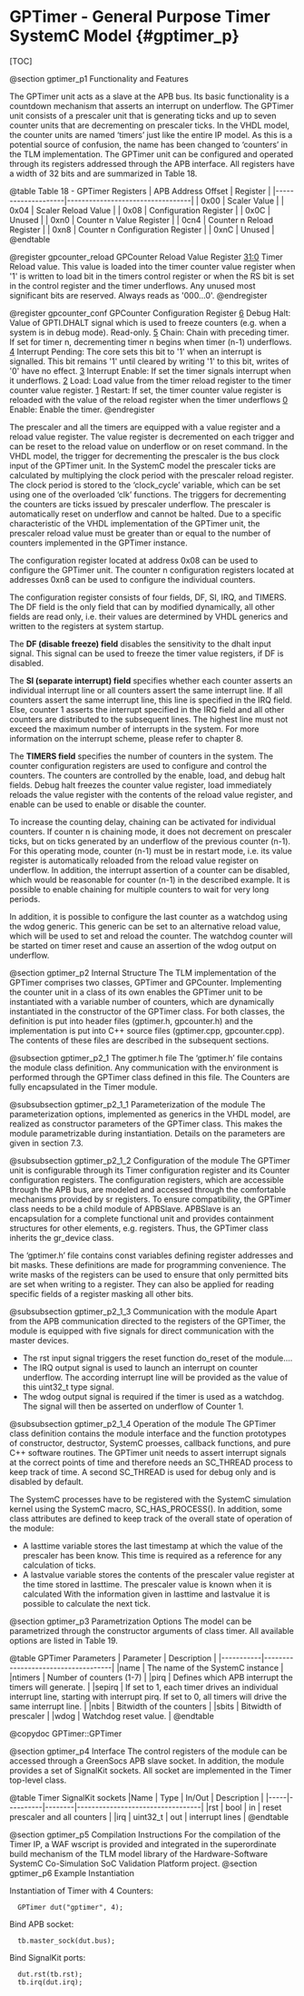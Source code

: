 GPTimer - General Purpose Timer SystemC Model {#gptimer_p}
==========================================================

[TOC]

@section gptimer_p1 Functionality and Features

The GPTimer unit acts as a slave at the APB bus. Its basic functionality is a countdown mechanism that asserts an interrupt on underflow. The GPTimer unit consists of a prescaler unit that is generating ticks and up to seven counter units that are decrementing on prescaler ticks. In the VHDL model, the counter units are named ‘timers’ just like the entire IP model. As this is a potential source of confusion, the name has been changed to ‘counters’ in the TLM implementation.
The GPTimer unit can be configured and operated through its registers addressed through the APB interface. All registers have a width of 32 bits and are summarized in Table 18. 

@table Table 18 - GPTimer Registers
| APB Address Offset | Register                         |
|--------------------|----------------------------------|
| 0x00               | Scaler Value                     |
| 0x04               | Scaler Reload Value              |
| 0x08               | Configuration Register           |
| 0x0C               | Unused                           |
| 0xn0               | Counter n Value Register         |
| 0cn4               | Counter n Reload Register        |
| 0xn8               | Counter n Configuration Register |
| 0xnC               | Unused                           |
@endtable

@register gpcounter_reload GPCounter Reload Value Register
  [31:0](COUNTER_RELOAD_VALUE) Timer Reload value. This value is loaded into the timer counter value register when '1' is written to load bit in the timers control register or when the RS bit is set in the control register and the timer underflows. Any unused most significant bits are reserved. Always reads as '000...0'.
@endregister

@register gpcounter_conf GPCounter Configuration Register
  [6](DH) Debug Halt: Value of GPTI.DHALT signal which is used to freeze counters
                      (e.g. when a system is in debug mode). Read-only.
  [5](CH) Chain: Chain with preceding timer. If set for timer n, 
                 decrementing timer n begins when timer (n-1) underflows.
  [4](IP) Interrupt Pending: The core sets this bit to '1' when an interrupt is signalled. 
          This bit remains '1' until cleared by writing '1' to this bit, writes of '0' have no effect.
  [3](IE) Interrupt Enable: If set the timer signals interrupt when it underflows.
  [2](LD) Load: Load value from the timer reload register to the timer counter value register.
  [1](RS) Restart: If set, the timer counter value register is reloaded with the value of the reload register when the timer underflows
  [0](EN) Enable: Enable the timer.
@endregister


The prescaler and all the timers are equipped with a value register and a reload value register. The value register is decremented on each trigger and can be reset to the reload value on underflow or on reset command. In the VHDL model, the trigger for decrementing the prescaler is the bus clock input of the GPTimer unit. In the SystemC model the prescaler ticks are calculated by multiplying the clock period with the prescaler reload register. The clock period is stored to the ‘clock_cycle’ variable, which can be set using one of the overloaded ‘clk’ functions. The triggers for decrementing the counters are ticks issued by prescaler underflow. The prescaler is automatically reset on underflow and cannot be halted. Due to a specific characteristic of the VHDL implementation of the GPTimer unit, the prescaler reload value must be greater than or equal to the number of counters implemented in the GPTimer instance.

The configuration register located at address 0x08 can be used to configure the GPTimer unit. The counter n configuration registers located at addresses 0xn8 can be used to configure the individual counters.

The configuration register consists of four fields, DF, SI, IRQ, and TIMERS. The DF field is the only field that can by modified dynamically, all other fields are read only, i.e. their values are determined by VHDL generics and written to the registers at system startup.

The <b>DF (disable freeze) field</b> disables the sensitivity to the dhalt input signal. This signal can be used to freeze the timer value registers, if DF is disabled.

The <b>SI (separate interrupt) field</b> specifies whether each counter asserts an individual interrupt line or all counters assert the same interrupt line. If all counters assert the same interrupt line, this line is specified in the IRQ field. Else, counter 1 asserts the interrupt specified in the IRQ field and all other counters are distributed to the subsequent lines. The highest line must not exceed the maximum number of interrupts in the system. For more information on the interrupt scheme, please refer to chapter 8.

The <b>TIMERS field</b> specifies the number of counters in the system.
The counter configuration registers are used to configure and control the counters. The counters are controlled by the enable, load, and debug halt fields. Debug halt freezes the counter value register, load immediately reloads the value register with the contents of the reload value register, and enable can be used to enable or disable the counter.

To increase the counting delay, chaining can be activated for individual counters. If counter n is chaining mode, it does not decrement on prescaler ticks, but on ticks generated by an underflow of the previous counter (n-1). For this operating mode, counter (n-1) must be in restart mode, i.e. its value register is automatically reloaded from the reload value register on underflow. In addition, the interrupt assertion of a counter can be disabled, which would be reasonable for counter (n-1) in the described example. It is possible to enable chaining for multiple counters to wait for very long periods.

In addition, it is possible to configure the last counter as a watchdog using the wdog generic. This generic can be set to an alternative reload value, which will be used to set and reload the counter. The watchdog counter will be started on timer reset and cause an assertion of the wdog output on underflow.

@section gptimer_p2 Internal Structure
The TLM implementation of the GPTimer comprises two classes, GPTimer and GPCounter. Implementing the counter unit in a class of its own enables the GPTimer unit to be instantiated with a variable number of counters, which are dynamically instantiated in the constructor of the GPTimer class. For both classes, the definition is put into header files (gptimer.h, gpcounter.h) and the implementation is put into C++ source files (gptimer.cpp, gpcounter.cpp). The contents of these files are described in the subsequent sections.

@subsection gptimer_p2_1 The gptimer.h file
The ‘gptimer.h’ file contains the module class definition. Any communication with the environment is performed through the GPTimer class defined in this file. The Counters are fully encapsulated in the Timer module.

@subsubsection gptimer_p2_1_1 Parameterization of the module
The parameterization options, implemented as generics in the VHDL model, are realized as constructor parameters of the GPTimer class. This makes the module parametrizable during instantiation. Details on the parameters are given in section 7.3.

@subsubsection gptimer_p2_1_2 Configuration of the module
The GPTimer unit is configurable through its Timer configuration register and its Counter configuration registers. The configuration registers, which are accessible through the APB bus, are modeled and accessed through the comfortable mechanisms provided by sr registers. To ensure compatibility, the GPTimer class needs to be a child module of APBSlave. APBSlave is an encapsulation for a complete functional unit and provides containment structures for other elements, e.g. registers. Thus, the GPTimer class inherits the gr_device class. 

The ‘gptimer.h’ file contains const variables defining register addresses and bit masks. These definitions are made for programming convenience.
The write masks of the registers can be used to ensure that only permitted bits are set when writing to a register. They can also be applied for reading specific fields of a register masking all other bits.

@subsubsection gptimer_p2_1_3 Communication with the module
Apart from the APB communication directed to the registers of the GPTimer, the module is equipped with five signals for direct communication with the master devices.
  - The rst input signal triggers the reset function do_reset of the module….
  - The IRQ output signal is used to launch an interrupt on counter underflow. The according interrupt line will be provided as the value of this uint32_t type signal.
  - The wdog output signal is required if the timer is used as a watchdog. The signal will then be asserted on underflow of Counter 1.

@subsubsection gptimer_p2_1_4 Operation of the module
The GPTimer class definition contains the module interface and the function prototypes of constructor, destructor, SystemC proesses, callback functions, and pure C++ software routines. The GPTimer unit needs to assert interrupt signals at the correct points of time and therefore needs an SC_THREAD process to keep track of time. A second SC_THREAD is used for debug only and is disabled by default.

The SystemC processes have to be registered with the SystemC simulation kernel using the SystemC macro, SC_HAS_PROCESS().
In addition, some class attributes are defined to keep track of the overall state of operation of the module:
  - A lasttime variable stores the last timestamp at which the value of the prescaler has been know. This time is required as a reference for any calculation of ticks.
  - A lastvalue variable stores the contents of the prescaler value register at the time stored in lasttime. The prescaler value is known when it is calculated With the information given in lasttime and lastvalue it is possible to calculate the next tick.

@section gptimer_p3 Parametrization Options
The model can be parametrized through the constructor arguments of class timer. All available options are listed in Table 19.

@table GPTimer Parameters
| Parameter | Description                        |
|-----------|------------------------------------|
|name      | The name of the SystemC instance   |
|ntimers   | Number of counters (1-7)           |
|pirq      | Defines which APB interrupt the timers will generate.    |
|sepirq    | If set to 1, each timer drives an individual interrupt line, starting with interrupt pirq. If set to 0, all timers will drive the same interrupt line. |
|nbits     | Bitwidth of the counters           |
|sbits     | Bitwidth of prescaler              |
|wdog      | Watchdog reset value.             |
@endtable

@copydoc GPTimer::GPTimer

@section gptimer_p4 Interface
The control registers of the module can be accessed through a GreenSocs APB slave socket. In addition, the module provides a set of SignalKit sockets. All socket are implemented in the Timer top-level class.

@table Timer SignalKit sockets
|Name | Type     | In/Out | Description                      |
|-----|----------|--------|----------------------------------|
|rst  | bool     | in     | reset prescaler and all counters |
|irq  | uint32_t | out    | interrupt lines                  |
@endtable

@section gptimer_p5 Compilation Instructions
For the compilation of the Timer IP, a WAF wscript is provided and integrated in the superordinate build mechanism of the TLM model library of the Hardware-Software SystemC Co-Simulation SoC Validation Platform project.
@section gptimer_p6 Example Instantiation

Instantiation of Timer with 4 Counters:

~~~{.cpp}
  GPTimer dut("gptimer", 4);
~~~

Bind APB socket:

~~~{.cpp}
  tb.master_sock(dut.bus);
~~~

Bind SignalKit ports:

~~~{.cpp}
  dut.rst(tb.rst);
  tb.irq(dut.irq);
~~~

